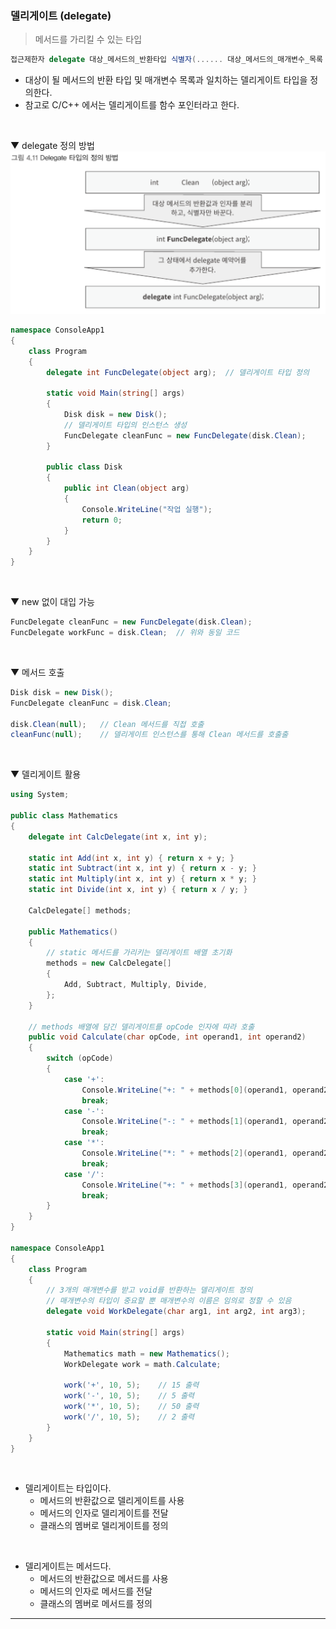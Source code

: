 ### 델리게이트 (delegate)
> 메서드를 가리킬 수 있는 타입

```csharp
접근제한자 delegate 대상_메서드의_반환타입 식별자(...... 대상_메서드의_매개변수_목록 ......)
```
- 대상이 될 메서드의 반환 타입 및 매개변수 목록과 일치하는 델리게이트 타입을 정의한다.
- 참고로 C/C++ 에서는 델리게이트를 함수 포인터라고 한다.
<br>

▼ delegate 정의 방법    
<img src="./Images/4_11.png" width="700"/>
<br>

```csharp
namespace ConsoleApp1
{
    class Program
    {
        delegate int FuncDelegate(object arg);  // 델리게이트 타입 정의

        static void Main(string[] args)
        {
            Disk disk = new Disk();
            // 델리게이트 타입의 인스턴스 생성
            FuncDelegate cleanFunc = new FuncDelegate(disk.Clean);
        }

        public class Disk
        {
            public int Clean(object arg)
            {
                Console.WriteLine("작업 실행");
                return 0;
            }
        }
    }
}
```
<br>

▼ new 없이 대입 가능    
```csharp
FuncDelegate cleanFunc = new FuncDelegate(disk.Clean);
FuncDelegate workFunc = disk.Clean;  // 위와 동일 코드
```
<br>

▼ 메서드 호출    
```csharp
Disk disk = new Disk();
FuncDelegate cleanFunc = disk.Clean;

disk.Clean(null);   // Clean 메서드를 직접 호출
cleanFunc(null);    // 델리게이트 인스턴스를 통해 Clean 메서드를 호출출
```
<br>

▼ 델리게이트 활용
```csharp
using System;

public class Mathematics
{
    delegate int CalcDelegate(int x, int y);

    static int Add(int x, int y) { return x + y; }
    static int Subtract(int x, int y) { return x - y; }
    static int Multiply(int x, int y) { return x * y; }
    static int Divide(int x, int y) { return x / y; }

    CalcDelegate[] methods;

    public Mathematics()
    {
        // static 메서드를 가리키는 델리게이트 배열 초기화
        methods = new CalcDelegate[]
        {
            Add, Subtract, Multiply, Divide,
        };
    }

    // methods 배열에 담긴 델리게이트를 opCode 인자에 따라 호출
    public void Calculate(char opCode, int operand1, int operand2)
    {
        switch (opCode)
        {
            case '+':
                Console.WriteLine("+: " + methods[0](operand1, operand2));
                break;
            case '-':
                Console.WriteLine("-: " + methods[1](operand1, operand2));
                break;
            case '*':
                Console.WriteLine("*: " + methods[2](operand1, operand2));
                break;
            case '/':
                Console.WriteLine("+: " + methods[3](operand1, operand2));
                break;
        }
    }
}

namespace ConsoleApp1
{
    class Program
    {
        // 3개의 매개변수를 받고 void를 반환하는 델리게이트 정의
        // 매개변수의 타입이 중요할 뿐 매개변수의 이름은 임의로 정할 수 있음
        delegate void WorkDelegate(char arg1, int arg2, int arg3);

        static void Main(string[] args)
        {
            Mathematics math = new Mathematics();
            WorkDelegate work = math.Calculate;

            work('+', 10, 5);    // 15 출력
            work('-', 10, 5);    // 5 출력
            work('*', 10, 5);    // 50 출력
            work('/', 10, 5);    // 2 출력
        }
    }
}
```
<br>

- 델리게이트는 타입이다.
    - 메서드의 반환값으로 델리게이트를 사용
    - 메서드의 인자로 델리게이트를 전달
    - 클래스의 멤버로 델리게이트를 정의
<br>

- 델리게이트는 메서드다.
    - 메서드의 반환값으로 메서드를 사용
    - 메서드의 인자로 메서드를 전달
    - 클래스의 멤버로 메서드를 정의

****
<br>

